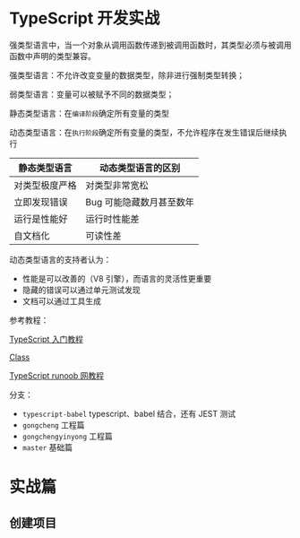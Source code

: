 # TypeScript 开发实战

强类型语言中，当一个对象从调用函数传递到被调用函数时，其类型必须与被调用函数中声明的类型兼容。

强类型语言：不允许改变变量的数据类型，除非进行强制类型转换；

弱类型语言：变量可以被赋予不同的数据类型；

静态类型语言：在`编译阶段`确定所有变量的类型

动态类型语言：在`执行阶段`确定所有变量的类型，不允许程序在发生错误后继续执行

| 静态类型语言   | 动态类型语言的区别       |
| -------------- | ------------------------ |
| 对类型极度严格 | 对类型非常宽松           |
| 立即发现错误   | Bug 可能隐藏数月甚至数年 |
| 运行是性能好   | 运行时性能差             |
| 自文档化       | 可读性差                 |

动态类型语言的支持者认为：

-   性能是可以改善的（V8 引擎），而语言的灵活性更重要
-   隐藏的错误可以通过单元测试发现
-   文档可以通过工具生成

参考教程：

[TypeScript 入门教程](https://ts.xcatliu.com/basics/declaration-files)

[Class](https://developer.mozilla.org/zh-CN/docs/Web/JavaScript/Reference/Classes)

[TypeScript runoob 网教程](https://www.runoob.com/typescript/ts-ambient.html)

分支：

-   `typescript-babel` typescript、babel 结合，还有 JEST 测试
-   `gongcheng` 工程篇
-   `gongchengyinyong` 工程篇
-   `master` 基础篇

# 实战篇


## 创建项目
